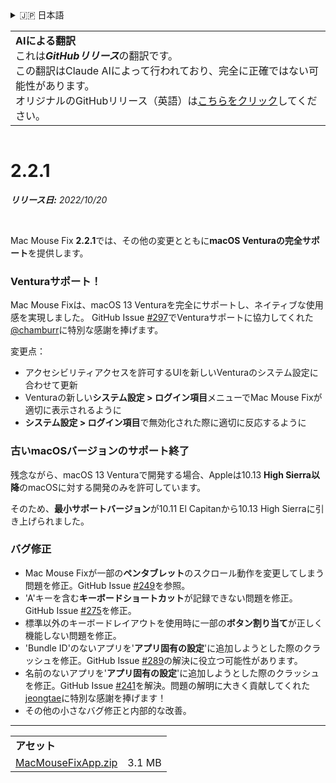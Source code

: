 <details>
<summary>🇯🇵 日本語</summary>

[🇬🇧 English (GitHub)](https://github.com/noah-nuebling/mac-mouse-fix/releases/tag/2.2.1)\
[🇦🇩 Català](https://redirect.macmousefix.com/?target=mmf-release&tag=2.2.1&locale=ca)\
[🇩🇪 Deutsch](https://redirect.macmousefix.com/?target=mmf-release&tag=2.2.1&locale=de)\
[🇪🇸 Español](https://redirect.macmousefix.com/?target=mmf-release&tag=2.2.1&locale=es)\
[🇫🇷 Français](https://redirect.macmousefix.com/?target=mmf-release&tag=2.2.1&locale=fr)\
[🇮🇩 Indonesia](https://redirect.macmousefix.com/?target=mmf-release&tag=2.2.1&locale=id)\
[🇮🇹 Italiano](https://redirect.macmousefix.com/?target=mmf-release&tag=2.2.1&locale=it)\
[🇭🇺 Magyar](https://redirect.macmousefix.com/?target=mmf-release&tag=2.2.1&locale=hu)\
[🇳🇱 Nederlands](https://redirect.macmousefix.com/?target=mmf-release&tag=2.2.1&locale=nl)\
[🇵🇱 Polski](https://redirect.macmousefix.com/?target=mmf-release&tag=2.2.1&locale=pl)\
[🇧🇷 Português (Brasil)](https://redirect.macmousefix.com/?target=mmf-release&tag=2.2.1&locale=pt-BR)\
[🇵🇹 Português (Portugal)](https://redirect.macmousefix.com/?target=mmf-release&tag=2.2.1&locale=pt-PT)\
[🇷🇴 Română](https://redirect.macmousefix.com/?target=mmf-release&tag=2.2.1&locale=ro)\
[🇸🇪 Svenska](https://redirect.macmousefix.com/?target=mmf-release&tag=2.2.1&locale=sv)\
[🇻🇳 Tiếng Việt](https://redirect.macmousefix.com/?target=mmf-release&tag=2.2.1&locale=vi)\
[🇹🇷 Türkçe](https://redirect.macmousefix.com/?target=mmf-release&tag=2.2.1&locale=tr)\
[🇨🇿 Čeština](https://redirect.macmousefix.com/?target=mmf-release&tag=2.2.1&locale=cs)\
[🇬🇷 Ελληνικά](https://redirect.macmousefix.com/?target=mmf-release&tag=2.2.1&locale=el)\
[🇷🇺 Русский](https://redirect.macmousefix.com/?target=mmf-release&tag=2.2.1&locale=ru)\
[🇺🇦 Українська](https://redirect.macmousefix.com/?target=mmf-release&tag=2.2.1&locale=uk)\
[🇮🇱 עברית](https://redirect.macmousefix.com/?target=mmf-release&tag=2.2.1&locale=he)\
[🇸🇦 العربية](https://redirect.macmousefix.com/?target=mmf-release&tag=2.2.1&locale=ar)\
[🇮🇳 हिन्दी](https://redirect.macmousefix.com/?target=mmf-release&tag=2.2.1&locale=hi)\
[🇹🇭 ไทย](https://redirect.macmousefix.com/?target=mmf-release&tag=2.2.1&locale=th)\
[🇨🇳 中文 (简体)](https://redirect.macmousefix.com/?target=mmf-release&tag=2.2.1&locale=zh-Hans)\
[🇨🇳 中文 (繁體)](https://redirect.macmousefix.com/?target=mmf-release&tag=2.2.1&locale=zh-Hant)\
[🇭🇰 中文（香港)](https://redirect.macmousefix.com/?target=mmf-release&tag=2.2.1&locale=zh-HK)\
**🇯🇵 日本語**\
[🇰🇷 한국어](https://redirect.macmousefix.com/?target=mmf-release&tag=2.2.1&locale=ko)\
[Help translate Mac Mouse Fix to different languages!](https://github.com/noah-nuebling/mac-mouse-fix/discussions/731)
</details>
<table align=><td>
<b>AIによる翻訳</b><br>
これは<b><em>GitHubリリース</em></b>の翻訳です。<br>
この翻訳はClaude AIによって行われており、完全に正確ではない可能性があります。<br>
オリジナルのGitHubリリース（英語）は<a href="https://github.com/noah-nuebling/mac-mouse-fix/releases/tag/2.2.1">こちらをクリック</a>してください。
</td></table>

<table></table>

# 2.2.1
***リリース日:** 2022/10/20*

<br>

Mac Mouse Fix **2.2.1**では、その他の変更とともに**macOS Venturaの完全サポート**を提供します。

### Venturaサポート！
Mac Mouse Fixは、macOS 13 Venturaを完全にサポートし、ネイティブな使用感を実現しました。
GitHub Issue [#297](https://github.com/noah-nuebling/mac-mouse-fix/issues/297)でVenturaサポートに協力してくれた[@chamburr](https://github.com/chamburr)に特別な感謝を捧げます。

変更点：

- アクセシビリティアクセスを許可するUIを新しいVenturaのシステム設定に合わせて更新
- Venturaの新しい**システム設定 > ログイン項目**メニューでMac Mouse Fixが適切に表示されるように
- **システム設定 > ログイン項目**で無効化された際に適切に反応するように

### 古いmacOSバージョンのサポート終了

残念ながら、macOS 13 Venturaで開発する場合、Appleは10.13 **High Sierra以降**のmacOSに対する開発のみを許可しています。

そのため、**最小サポートバージョン**が10.11 El Capitanから10.13 High Sierraに引き上げられました。

### バグ修正

- Mac Mouse Fixが一部の**ペンタブレット**のスクロール動作を変更してしまう問題を修正。GitHub Issue [#249](https://github.com/noah-nuebling/mac-mouse-fix/issues/249)を参照。
- 'A'キーを含む**キーボードショートカット**が記録できない問題を修正。GitHub Issue [#275](https://github.com/noah-nuebling/mac-mouse-fix/issues/275)を修正。
- 標準以外のキーボードレイアウトを使用時に一部の**ボタン割り当て**が正しく機能しない問題を修正。
- 'Bundle ID'のないアプリを'**アプリ固有の設定**'に追加しようとした際のクラッシュを修正。GitHub Issue [#289](https://github.com/noah-nuebling/mac-mouse-fix/issues/289)の解決に役立つ可能性があります。
- 名前のないアプリを'**アプリ固有の設定**'に追加しようとした際のクラッシュを修正。GitHub Issue [#241](https://github.com/noah-nuebling/mac-mouse-fix/issues/241)を解決。問題の解明に大きく貢献してくれた[jeongtae](https://github.com/jeongtae)に特別な感謝を捧げます！
- その他の小さなバグ修正と内部的な改善。

---

<table align="start">
<tr>
    <td colspan=2>
        <b>アセット</b>
    </td>
</tr>
<tr>
    <td><a href="https://github.com/noah-nuebling/mac-mouse-fix/releases/download/2.2.1/MacMouseFixApp.zip">MacMouseFixApp.zip</a></td>
    <td>3.1 MB</td>
</tr>
</table>